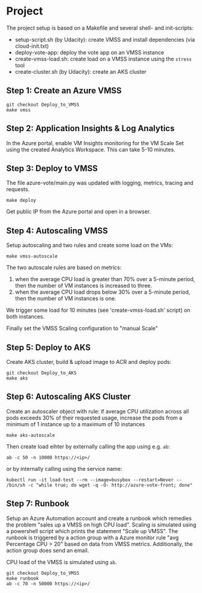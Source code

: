# Project

The project setup is based on a Makefile and several shell- and init-scripts:

* setup-script.sh (by Udacity):    create VMSS and install dependencies (via cloud-init.txt)
* deploy-vote-app:                 deploy the vote app on an VMSS instance
* create-vmss-load.sh:             create load on a VMSS instance using the `stress` tool
* create-cluster.sh (by Udacity):  create an AKS cluster


## Step 1: Create an Azure VMSS

    git checkout Deploy_to_VMSS
    make vmss


## Step 2: Application Insights & Log Analytics

In the Azure portal, enable VM Insights monitoring for the VM Scale Set using the 
created Analytics Workspace. This can take 5-10 minutes.


## Step 3: Deploy to VMSS

The file azure-vote/main.py was updated with logging, metrics, tracing and requests.

    make deploy

Get public IP from the Azure portal and open in a browser.


## Step 4: Autoscaling VMSS

Setup autoscaling and two rules and create some load on the VMs:

    make vmss-autoscale

The two autoscale rules are based on metrics:

1. when the average CPU load is greater than 70% over a 5-minute period, then the number of VM instances is increased to three.
2. when the average CPU load drops below 30% over a 5-minute period, then the number of VM instances is one.

We trigger some load for 10 minutes (see 'create-vmss-load.sh' script) on both instances.

Finally set the VMSS Scaling configuration to "manual Scale"


## Step 5: Deploy to AKS

Create AKS cluster, build & upload image to ACR and deploy pods:

    git checkout Deploy_to_AKS
    make aks


## Step 6: Autoscaling AKS Cluster

Create an autoscaler object with rule:
if average CPU utilization across all pods exceeds 30% of their requested usage, increase the pods from a minimum of 1 instance up to a maximum of 10 instances

    make aks-autoscale

Then create load eihter by externally calling the app using e.g. `ab`:

    ab -c 50 -n 10000 https://<ip>/

or by internally calling using the service name:

    kubectl run -it load-test --rm --image=busybox --restart=Never -- /bin/sh -c "while true; do wget -q -O- http://azure-vote-front; done"



## Step 7: Runbook

Setup an Azure Automation account and create a runbook which remedies the problem "sales up a VMSS on high CPU load".
Scaling is simulated using a powershell script which prints the statement "Scale up VMSS".
The runbook is triggered by a action group with a Azure monitor rule "avg Percentage CPU > 20" based on data
from VMSS metrics. Additionally, the action group does send an email.

CPU load of the VMSS is simulated using `ab`.

    git checkout Deploy_to_VMSS
    make runbook
    ab -c 70 -n 50000 https://<ip>/



